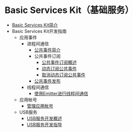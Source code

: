 # Basic Services Kit（基础服务）

- [Basic Services Kit简介](../application-models/basic-services-kit-overview.md)
- Basic Services Kit开发指南
  - 应用事件
    - 进程间通信
      - [公共事件简介](../application-models/common-event-overview.md)
      - 公共事件订阅
        - [公共事件订阅概述](../application-models/common-event-subscription-overview.md)
        - [动态订阅公共事件](../application-models/common-event-subscription.md)
        - [取消动态订阅公共事件](../application-models/common-event-unsubscription.md)
      - [公共事件发布](../application-models/common-event-publish.md)
    - 线程间通信
      -  [使用Emitter进行线程间通信](../application-models/itc-with-emitter.md)
  - 应用帐号
    - [管理应用帐号](../account/manage-application-account.md)
  - USB服务
    - [USB服务开发概述](../device/usb-overview.md)
    - [USB服务开发指导](../device/usb-guidelines.md)